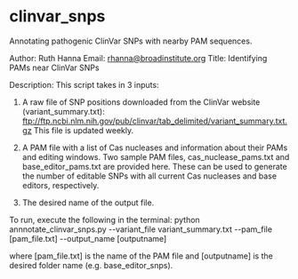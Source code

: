 # clinvar_snps
Annotating pathogenic ClinVar SNPs with nearby PAM sequences.

Author: Ruth Hanna
Email: rhanna@broadinstitute.org
Title: Identifying PAMs near ClinVar SNPs

Description: This script takes in 3 inputs:
1. A raw file of SNP positions downloaded from the ClinVar website (variant_summary.txt):
ftp://ftp.ncbi.nlm.nih.gov/pub/clinvar/tab_delimited/variant_summary.txt.gz
This file is updated weekly.

2. A PAM file with a list of Cas nucleases and information about their PAMs and editing windows.
Two sample PAM files, cas_nuclease_pams.txt and base_editor_pams.txt are provided here. These can be used to generate the number of editable SNPs with all current Cas nucleases and base editors, respectively.

3. The desired name of the output file.

To run, execute the following in the terminal:
python annnotate_clinvar_snps.py --variant_file variant_summary.txt --pam_file [pam_file.txt] --output_name [outputname]

where [pam_file.txt] is the name of the PAM file and [outputname] is the desired folder name (e.g. base_editor_snps).

